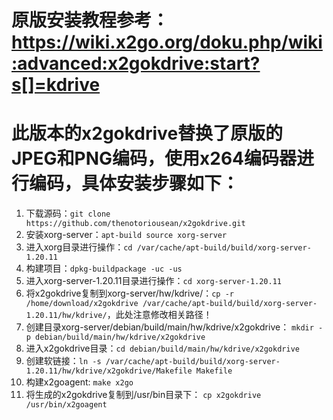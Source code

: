 # 原版安装教程参考：https://wiki.x2go.org/doku.php/wiki:advanced:x2gokdrive:start?s[]=kdrive

# 此版本的x2gokdrive替换了原版的JPEG和PNG编码，使用x264编码器进行编码，具体安装步骤如下：
1. 下载源码：`git clone https://github.com/thenotoriousean/x2gokdrive.git`
2. 安装xorg-server：`apt-build source xorg-server`
3. 进入xorg目录进行操作：`cd /var/cache/apt-build/build/xorg-server-1.20.11`
4. 构建项目：`dpkg-buildpackage -uc -us` 
5. 进入xorg-server-1.20.11目录进行操作：`cd xorg-server-1.20.11` 
6. 将x2gokdrive复制到xorg-server/hw/kdrive/：`cp -r  /home/download/x2gokdrive /var/cache/apt-build/build/xorg-server-1.20.11/hw/kdrive/`，此处注意修改相关路径！
6. 创建目录xorg-server/debian/build/main/hw/kdrive/x2gokdrive： `mkdir -p debian/build/main/hw/kdrive/x2gokdrive`
7. 进入x2gokdrive目录：`cd debian/build/main/hw/kdrive/x2gokdrive`
7. 创建软链接：`ln -s /var/cache/apt-build/build/xorg-server-1.20.11/hw/kdrive/x2gokdrive/Makefile Makefile `
8. 构建x2goagent: `make x2go`
9. 将生成的x2gokdrive复制到/usr/bin目录下： `cp x2gokdrive /usr/bin/x2goagent`
